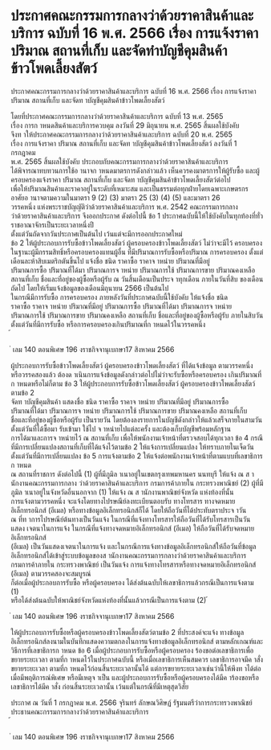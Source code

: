 
# ประกาศคณะกรรมการกลางว่าด้วยราคาสินค้าและบริการ ฉบับที่ 16 พ.ศ. 2566 เรื่อง การแจ้งราคา ปริมาณ สถานที่เก็บ และจัดทำบัญชีคุมสินค้าข้าวโพดเลี้ยงสัตว์
      
      

      
      

ประกาศคณะกรรมการกลางว่าด้วยราคาสินค้าและบริการ 
ฉบับที่  16  พ.ศ.  2566 
เรื่อง  การแจ้งราคา  ปริมาณ  สถานที่เก็บ  และจัดท าบัญชีคุมสินค้าข้าวโพดเลี้ยงสัตว์ 
 
 
โดยที่ประกาศคณะกรรมการกลางว่าด้วยราคาสินค้าและบริการ  ฉบับที่  13  พ.ศ.  2565  
เรื่อง  การก าหนดสินค้าและบริการควบคุม  ลงวันที่  29  มิถุนายน  พ.ศ.  2565  สิ้นผลใช้บังคับ   
จึงท าให้ประกาศคณะกรรมการกลางว่าด้วยราคาสินค้าและบริการ  ฉบับที่  20  พ.ศ.  2565   
เรื่อง  การแจ้งราคา  ปริมาณ  สถานที่เก็บ  และจัดท าบัญชีคุมสินค้าข้าวโพดเลี้ยงสัตว์  ลงวันที่  1  กรกฎาคม  
พ.ศ.  2565  สิ้นผลใช้บังคับ  ประกอบกับคณะกรรมการกลางว่าด้วยราคาสินค้าและบริการ   
ได้พิจารณาทบทวนการใช้อ านาจก าหนดมาตรการดังกล่าวแล้ว  เห็นควรคงมาตรการให้ผู้รับซื้อ 
และผู้ครอบครองแจ้งราคา  ปริมาณ  สถานที่เก็บ  และจัดท าบัญชีคุมสินค้าข้าวโพดเลี้ยงสัตว์ต่อไป  
เพื่อให้ปริมาณสินค้าและราคาอยู่ในระดับที่เหมาะสม  และเป็นธรรมต่อทุกฝ่ายโดยเฉพาะเกษตรกร   
อาศัยอ านาจตามความในมาตรา  9  (2)  (3)  มาตรา  25  (3)  (4)  (5)  และมาตรา  26  
วรรคหนึ่ง  แห่งพระราชบัญญัติว่าด้วยราคาสินค้าและบริการ  พ.ศ.  2542  คณะกรรมการกลาง   
ว่าด้วยราคาสินค้าและบริการ  จึงออกประกาศ  ดังต่อไปนี้ 
ข้อ 1 ประกาศฉบับนี้ให้ใช้บังคับในทุกท้องที่ทั่วราชอาณาจักรเป็นระยะเวลาหนึ่งปี   
ตั้งแต่วันถัดจากวันประกาศเป็นต้นไป  เว้นแต่จะมีการออกประกาศใหม่   
ข้อ 2 ให้ผู้ประกอบการรับซื้อข้าวโพดเลี้ยงสัตว์  ผู้ครอบครองข้าวโพดเลี้ยงสัตว์  ไม่ว่าจะมีไว้ 
ครอบครองในฐานะผู้มีกรรมสิทธิ์หรือครอบครองแทนผู้อื่น  ที่มีปริมาณการรับซื้อหรือปริมาณ 
การครอบครอง  ตั้งแต่เดือนละห้าสิบเมตริกตันขึ้นไป  แจ้งชื่อ  ชนิด  ราคาซื้อ  ราคาจ าหน่าย  ปริมาณที่มีอยู่   
ปริมาณการซื้อ  ปริมาณที่ได้มา  ปริมาณการจ าหน่าย  ปริมาณการใช้  ปริมาณการขาย  ปริมาณคงเหลือ  
สถานที่เก็บ  ชื่อและที่อยู่ของผู้ซื้อหรือผู้รับ  ณ  วันสิ้นเดือนเป็นประจ าทุกเดือน  ภายในวันที่สิบ 
ของเดือนถัดไป  โดยให้เริ่มแจ้งข้อมูลของเดือนมิถุนายน  2566  เป็นต้นไป   
ในกรณีมีการรับซื้อ  การครอบครอง  ภายหลังวันที่ประกาศฉบับนี้ใช้บังคับ  ให้แจ้งชื่อ  ชนิด   
ราคาซื้อ  ราคาจ าหน่าย  ปริมาณที่มีอยู่  ปริมาณการซื้อ  ปริมาณที่ได้มา  ปริมาณการจ าหน่าย   
ปริมาณการใช้  ปริมาณการขาย  ปริมาณคงเหลือ  สถานที่เก็บ  ชื่อและที่อยู่ของผู้ซื้อหรือผู้รับ  ภายในสิบวัน   
ตั้งแต่วันที่มีการรับซื้อ  หรือการครอบครองเกินปริมาณที่ก าหนดไว้ในวรรคหนึ่ง   
้
 
่
เลม   140   ตอนพิเศษ   196    งราชกิจจานุเบกษา17   สิงหาคม   2566

ผู้ประกอบการรับซื้อข้าวโพดเลี้ยงสัตว์  ผู้ครอบครองข้าวโพดเลี้ยงสัตว์  ที่ได้แจ้งข้อมูล 
ตามวรรคหนึ่ง  หรือวรรคสองแล้ว  ต้องด าเนินการแจ้งข้อมูลดังกล่าวต่อไปไม่ว่าจะรับซื้อหรือครอบครอง
เกินปริมาณที่ก าหนดหรือไม่ก็ตาม 
ข้อ 3 ให้ผู้ประกอบการรับซื้อข้าวโพดเลี้ยงสัตว์  ผู้ครอบครองข้าวโพดเลี้ยงสัตว์ตามข้อ  2   
จัดท าบัญชีคุมสินค้า  แสดงชื่อ  ชนิด  ราคาซื้อ  ราคาจ าหน่าย  ปริมาณที่มีอยู่  ปริมาณการซื้อ   
ปริมาณที่ได้มา  ปริมาณการจ าหน่าย  ปริมาณการใช้  ปริมาณการขาย  ปริมาณคงเหลือ  สถานที่เก็บ  
ชื่อและที่อยู่ของผู้ซื้อหรือผู้รับ  เป็นรายวัน  โดยต้องลงรายการในบัญชีดังกล่าวให้แล้วเสร็จภายในสามวัน  
ตั้งแต่วันที่ได้ซื้อมา  รับเข้ามา  ใช้ไป  จ าหน่ายไปแต่ละครั้ง  และต้องเก็บบัญชีพร้อมหลักฐาน   
การได้มาและการจ าหน่ายไว้  ณ  สถานที่เก็บ  เพื่อให้พนักงานเจ้าหน้าที่ตรวจสอบได้ทุกเวลา 
ข้อ 4 กรณีที่มีการเปลี่ยนแปลงสถานที่เก็บที่ได้แจ้งไว้ตามข้อ  2  ให้แจ้งการเปลี่ยนแปลง 
ให้ทราบภายในเจ็ดวัน  ตั้งแต่วันที่มีการเปลี่ยนแปลง 
ข้อ 5 การแจ้งตามข้อ  2  ให้แจ้งต่อพนักงานเจ้าหน้าที่ตามแบบที่เลขาธิการก าหนด   
ณ  สถานที่ราชการ  ดังต่อไปนี้ 
(1) ผู้ที่มีภูมิล าเนาอยู่ในเขตกรุงเทพมหานคร  นนทบุรี  ให้แจ้ง  ณ  ส านักงานคณะกรรมการกลาง 
ว่าด้วยราคาสินค้าและบริการ  กรมการค้าภายใน  กระทรวงพาณิชย์ 
(2) ผู้ที่มีภูมิล าเนาอยู่ในจังหวัดอื่นนอกจาก  (1)  ให้แจ้ง  ณ  ส านักงานพาณิชย์จังหวัด 
แห่งท้องที่นั้น   
การแจ้งตามวรรคหนึ่ง  จะแจ้งโดยทางไปรษณีย์ลงทะเบียนตอบรับ  ทางโทรสาร  ทางจดหมาย
อิเล็กทรอนิกส์  (อีเมล)  หรือทางข้อมูลอิเล็กทรอนิกส์ก็ได้  โดยให้ถือวันที่ได้ประทับตราประจ าวัน   
ณ  ที่ท าการไปรษณีย์ต้นทางเป็นวันแจ้ง  ในกรณีที่แจ้งทางโทรสารให้ถือวันที่ได้รับโทรสารเป็นวันแสดง
เจตนาในการแจ้ง  ในกรณีที่แจ้งทางจดหมายอิเล็กทรอนิกส์  (อีเมล)  ให้ถือวันที่ได้รับจดหมายอิเล็กทรอนิกส์  
(อีเมล)  เป็นวันแสดงเจตนาในการแจ้ง  และในกรณีการแจ้งทางข้อมูลอิเล็กทรอนิกส์ให้ถือวันที่ข้อมูล
อิเล็กทรอนิกส์ได้เข้าสู่ระบบข้อมูลของส านักงานคณะกรรมการกลางว่าด้วยราคาสินค้าและบริการ  
กรมการค้าภายใน  กระทรวงพาณิชย์  เป็นวันแจ้ง 
การแจ้งทางโทรสารหรือทางจดหมายอิเล็กทรอนิกส์  (อีเมล)  ตามวรรคสองจะสมบูรณ์   
ก็ต่อเมื่อผู้ประกอบการรับซื้อ  หรือผู้ครอบครอง  ได้ส่งต้นฉบับให้เลขาธิการแล้วกรณีเป็นการแจ้งตาม  (1)  
หรือได้ส่งต้นฉบับให้พาณิชย์จังหวัดแห่งท้องที่นั้นแล้วกรณีเป็นการแจ้งตาม  (2) 
้
 
่
เลม   140   ตอนพิเศษ   196    งราชกิจจานุเบกษา17   สิงหาคม   2566

ให้ผู้ประกอบการรับซื้อหรือผู้ครอบครองข้าวโพดเลี้ยงสัตว์ตามข้อ  2  ที่ประสงค์จะแจ้ง 
ทางข้อมูลอิเล็กทรอนิกส์ลงนามในบันทึกแสดงความตกลงในการแจ้งทางข้อมูลอิเล็กทรอนิกส์ 
ตามหลักเกณฑ์และวิธีการที่เลขาธิการก าหนด 
ข้อ 6 เมื่อผู้ประกอบการรับซื้อหรือผู้ครอบครอง  ร้องขอต่อเลขาธิการเพื่อขยายระยะเวลา 
ตามที่ก าหนดไว้ในประกาศฉบับนี้  หรือเมื่อเลขาธิการเห็นสมควร  เลขาธิการอาจมีค าสั่งขยายระยะเวลา 
ตามที่ก าหนดไว้ก่อนสิ้นระยะเวลานั้นได้  แต่การขยายระยะเวลาเช่นว่านี้ให้พึงท าได้ต่อเมื่อมีพฤติการณ์พิเศษ 
หรือมีเหตุจ าเป็น  และผู้ประกอบการรับซื้อหรือผู้ครอบครองได้มีค าร้องขอหรือเลขาธิการได้มีค าสั่ง 
ก่อนสิ้นระยะเวลานั้น  เว้นแต่ในกรณีที่มีเหตุสุดวิสัย 
 
ประกาศ  ณ  วันที่  1  กรกฎาคม  พ.ศ.  2566 
จุรินทร์  ลักษณวิศิษฏ์ 
รัฐมนตรีว่าการกระทรวงพาณิชย์   
ประธานคณะกรรมการกลางว่าด้วยราคาสินค้าและบริการ   
้
 
่
เลม   140   ตอนพิเศษ   196    งราชกิจจานุเบกษา17   สิงหาคม   2566